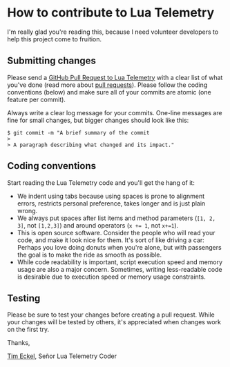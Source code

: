 # How to contribute to Lua Telemetry

I'm really glad you're reading this, because I need volunteer developers to help this project come to fruition.

## Submitting changes

Please send a [GitHub Pull Request to Lua Telemetry](https://github.com/iNavFlight/LuaTelemetry/pull/new/master) with a clear list of what you've done (read more about [pull requests](https://help.github.com/articles/about-pull-requests/)). Please follow the coding conventions (below) and make sure all of your commits are atomic (one feature per commit).

Always write a clear log message for your commits. One-line messages are fine for small changes, but bigger changes should look like this:

    $ git commit -m "A brief summary of the commit
    > 
    > A paragraph describing what changed and its impact."

## Coding conventions

Start reading the Lua Telemetry code and you'll get the hang of it:

  * We indent using tabs because using spaces is prone to alignment errors, restricts personal preference, takes longer and is just plain wrong.
  * We always put spaces after list items and method parameters (`[1, 2, 3]`, not `[1,2,3]`) and around operators (`x += 1`, not `x+=1`).
  * This is open source software. Consider the people who will read your code, and make it look nice for them. It's sort of like driving a car: Perhaps you love doing donuts when you're alone, but with passengers the goal is to make the ride as smooth as possible.
  * While code readability is important, script execution speed and memory usage are also a major concern.  Sometimes, writing less-readable code is desirable due to execution speed or memory usage constraints.

## Testing

Please be sure to test your changes before creating a pull request. While your changes will be tested by others, it's appreciated when changes work on the first try.

Thanks,

[Tim Eckel](https://github.com/teckel12), Señor Lua Telemetry Coder
